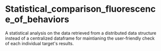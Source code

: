 # Statistical_comparison_fluorescence_of_behaviors
A statistical analysis on the data retrieved from a distributed data structure instead of a centralized dataframe for maintianing the user-friendly check of each individual target's results.
